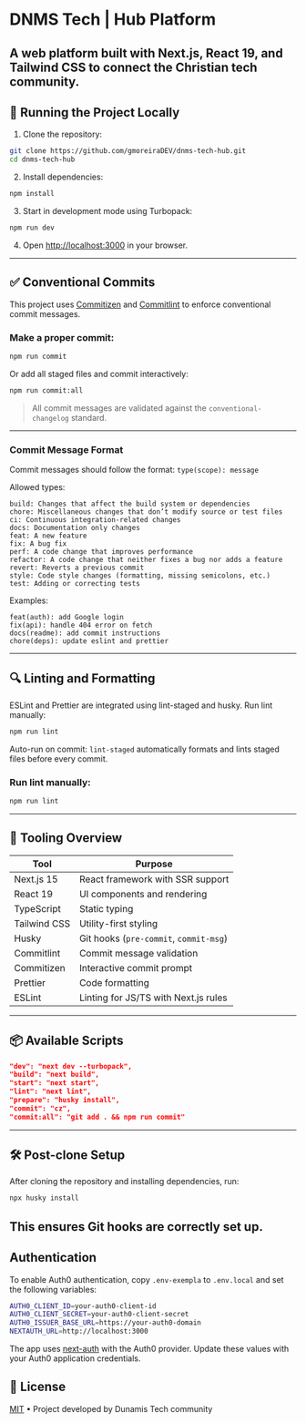 # DNMS Tech | Hub Platform

## A web platform built with Next.js, React 19, and Tailwind CSS to connect the Christian tech community.

## 🚀 Running the Project Locally

1. Clone the repository:

```bash
git clone https://github.com/gmoreiraDEV/dnms-tech-hub.git
cd dnms-tech-hub
```

2. Install dependencies:

```bash
npm install
```

3. Start in development mode using Turbopack:

```bash
npm run dev
```

4. Open [http://localhost:3000](http://localhost:3000) in your browser.

---

## ✅ Conventional Commits

This project uses [Commitizen](https://github.com/commitizen/cz-cli) and [Commitlint](https://commitlint.js.org/) to enforce conventional commit messages.

### Make a proper commit:

```bash
npm run commit
```

Or add all staged files and commit interactively:

```bash
npm run commit:all
```

> All commit messages are validated against the `conventional-changelog` standard.

---

### Commit Message Format

Commit messages should follow the format:
`type(scope): message`

Allowed types:

```
build: Changes that affect the build system or dependencies
chore: Miscellaneous changes that don’t modify source or test files
ci: Continuous integration-related changes
docs: Documentation only changes
feat: A new feature
fix: A bug fix
perf: A code change that improves performance
refactor: A code change that neither fixes a bug nor adds a feature
revert: Reverts a previous commit
style: Code style changes (formatting, missing semicolons, etc.)
test: Adding or correcting tests
```

Examples:

```
feat(auth): add Google login
fix(api): handle 404 error on fetch
docs(readme): add commit instructions
chore(deps): update eslint and prettier
```

---

## 🔍 Linting and Formatting

ESLint and Prettier are integrated using lint-staged and husky.
Run lint manually:

```bash
npm run lint
```

Auto-run on commit:
`lint-staged` automatically formats and lints staged files before every commit.

### Run lint manually:

```bash
npm run lint
```

---

## 🔧 Tooling Overview

| Tool         | Purpose                                |
| ------------ | -------------------------------------- |
| Next.js 15   | React framework with SSR support       |
| React 19     | UI components and rendering            |
| TypeScript   | Static typing                          |
| Tailwind CSS | Utility-first styling                  |
| Husky        | Git hooks (`pre-commit`, `commit-msg`) |
| Commitlint   | Commit message validation              |
| Commitizen   | Interactive commit prompt              |
| Prettier     | Code formatting                        |
| ESLint       | Linting for JS/TS with Next.js rules   |

---

## 📦 Available Scripts

```json
"dev": "next dev --turbopack",
"build": "next build",
"start": "next start",
"lint": "next lint",
"prepare": "husky install",
"commit": "cz",
"commit:all": "git add . && npm run commit"
```

---

## 🛠️ Post-clone Setup

After cloning the repository and installing dependencies, run:

```bash
npx husky install
```

## This ensures Git hooks are correctly set up.

## Authentication

To enable Auth0 authentication, copy `.env-exempla` to `.env.local` and set the following variables:

```bash
AUTH0_CLIENT_ID=your-auth0-client-id
AUTH0_CLIENT_SECRET=your-auth0-client-secret
AUTH0_ISSUER_BASE_URL=https://your-auth0-domain
NEXTAUTH_URL=http://localhost:3000
```

The app uses [next-auth](https://next-auth.js.org/) with the Auth0 provider. Update these values with your Auth0 application credentials.

## 📄 License

[MIT](LICENSE) • Project developed by Dunamis Tech community
